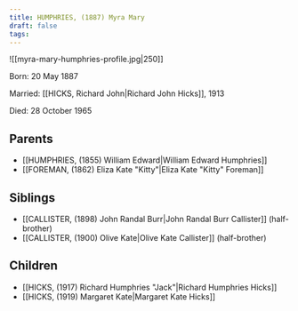 ```yaml
---
title: HUMPHRIES, (1887) Myra Mary
draft: false
tags:
---
```

![[myra-mary-humphries-profile.jpg|250]]

Born: 20 May 1887

Married: [[HICKS, Richard John|Richard John Hicks]], 1913

Died: 28 October 1965

## Parents
- [[HUMPHRIES, (1855) William Edward|William Edward Humphries]]
- [[FOREMAN, (1862) Eliza Kate "Kitty"|Eliza Kate "Kitty" Foreman]]

## Siblings
- [[CALLISTER, (1898) John Randal Burr|John Randal Burr Callister]] (half-brother)
- [[CALLISTER, (1900) Olive Kate|Olive Kate Callister]] (half-brother)

## Children
- [[HICKS, (1917) Richard Humphries "Jack"|Richard Humphries Hicks]]
- [[HICKS, (1919) Margaret Kate|Margaret Kate Hicks]]